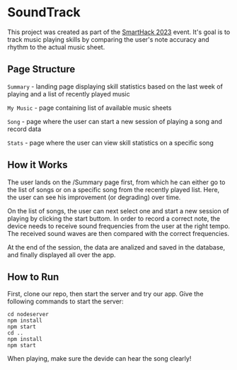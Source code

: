# SoundTrack

This project was created as part of the [SmartHack 2023](https://smarthack.asmi.ro/) event. It's goal is to track music playing skills by comparing the user's note accuracy and rhythm to the actual music sheet.

## Page Structure
`Summary` - landing page displaying skill statistics based on the last week of playing and a list of recently played music

`My Music` - page containing list of available 
music sheets

`Song` - page where the user can start a new session
of playing a song and record data

`Stats` - page where the user can view skill 
statistics on a specific song 

## How it Works
The user lands on the /Summary page first, from which he can either go to the list of songs or on a
specific song from the recently played list.
Here, the user can see his improvement (or 
degrading) over time.

On the list of songs, the user can next select one
and start a new session of playing by clicking the 
start buttom. In order to record a correct note, the device needs to receive sound frequencies from 
the user at the right tempo. The received sound 
waves are then compared with the correct 
frequencies. 

At the end of the session, the data are analized 
and saved in the database, and finally displayed all
over the app.

## How to Run
First, clone our repo, then start the server and
try our app. Give the following commands to start the server:

```
cd nodeserver
npm install
npm start
cd ..
npm install
npm start
```
When playing, make sure the devide can hear the song clearly!
